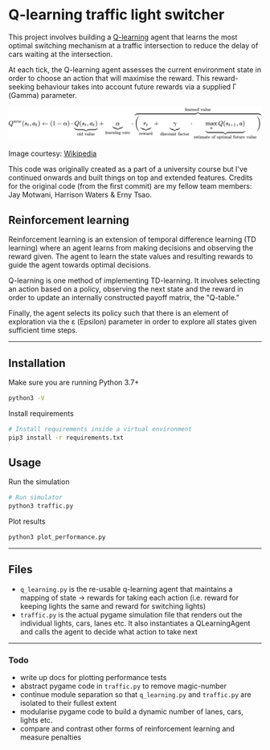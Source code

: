 # Q-learning traffic light switcher

This project involves building a [Q-learning](https://en.wikipedia.org/wiki/Q-learning) agent that learns the most optimal switching mechanism at a traffic intersection to reduce the delay of cars waiting at the intersection.

At each tick, the Q-learning agent assesses the current environment state in order to choose an action that will maximise the reward. This reward-seeking behaviour takes into account future rewards via a supplied Γ (Gamma) parameter.

![q-learning formula](formula.svg)

Image courtesy: [Wikipedia](https://en.wikipedia.org/wiki/Q-learning)

This code was originally created as a part of a university course but I've continued onwards and built things on top and extended features. Credits for the original code (from the first commit) are my fellow team members: Jay Motwani, Harrison Waters & Erny Tsao. 

## Reinforcement learning

Reinforcement learning is an extension of temporal difference learning (TD learning) where an agent learns from making decisions and observing the reward given. The agent to learn the state values and resulting rewards to guide the agent towards optimal decisions.

Q-learning is one method of implementing TD-learning. It involves selecting an action based on a policy, observing the next state and the reward in order to update an internally constructed payoff matrix, the "Q-table."

Finally, the agent selects its policy such that there is an element of exploration via the ε (Epsilon) parameter in order to explore all states given sufficient time steps.

---

## Installation

Make sure you are running Python 3.7+

```bash
python3 -V
```

Install requirements

```bash
# Install requirements inside a virtual environment
pip3 install -r requirements.txt
```

## Usage

Run the simulation

```bash
# Run simulator
python3 traffic.py
```

Plot results

```bash
python3 plot_performance.py
```

---

## Files

- `q_learning.py` is the re-usable q-learning agent that maintains a mapping of state -> rewards for taking each action (i.e. reward for keeping lights the same and reward for switching lights)
- `traffic.py` is the actual pygame simulation file that renders out the individual lights, cars, lanes etc. It also instantiates a QLearningAgent and calls the agent to decide what action to take next

---

### Todo

- write up docs for plotting performance tests
- abstract pygame code in  `traffic.py` to remove magic-number
- continue module separation so that `q_learning.py` and `traffic.py` are isolated to their fullest extent
- modularise pygame code to build a dynamic number of lanes, cars, lights etc.
- compare and contrast other forms of reinforcement learning and measure penalties